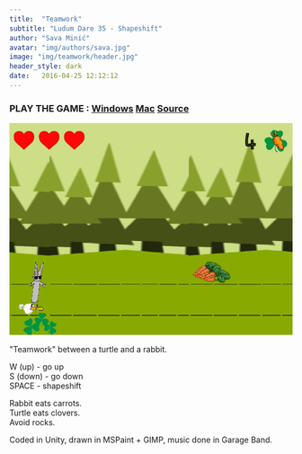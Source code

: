 ```yaml
---
title:  "Teamwork"
subtitle: "Ludum Dare 35 - Shapeshift"
author: "Sava Minić"
avatar: "img/authors/sava.jpg"
image: "img/teamwork/header.jpg"
header_style: dark
date:   2016-04-25 12:12:12
---
```


### PLAY THE GAME : [Windows](https://github.com/SavaMinic/ld35/releases/download/1.0.0/Teamwork-win.zip) [Mac](https://github.com/SavaMinic/ld35/releases/download/1.0.0/Teamwork-mac.app.zip) [Source](https://github.com/SavaMinic/ld35)

<img class="def_image" src="/img/teamwork/shot1.jpg" />

"Teamwork" between a turtle and a rabbit. 

W (up) - go up<br />
S (down) - go down <br />
SPACE - shapeshift <br />

Rabbit eats carrots. <br />
Turtle eats clovers. <br />
Avoid rocks. <br />

Coded in Unity, drawn in MSPaint + GIMP, music done in Garage Band.